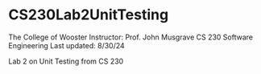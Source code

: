 # CS230Lab2UnitTesting
The College of Wooster
Instructor: Prof. John Musgrave
CS 230 Software Engineering
Last updated: 8/30/24

Lab 2 on Unit Testing from CS 230 
